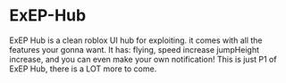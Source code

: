 # ExEP-Hub
ExEP Hub is a clean roblox UI hub for exploiting. it comes with all the features your gonna want.
It has: flying, speed increase jumpHeight increase, and you can even make your own notification!
This is just P1 of ExEP Hub, there is a LOT more to come.
